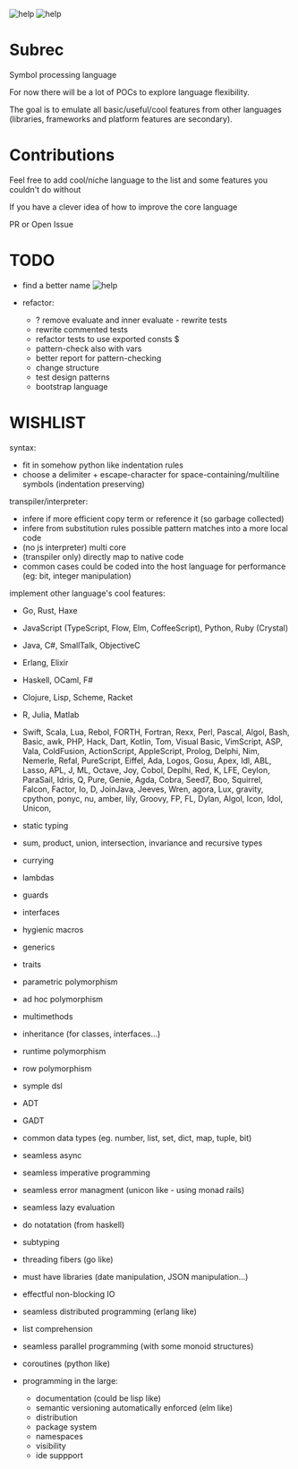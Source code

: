 ![help](https://img.shields.io/badge/ideas-welcome-brightgreen.svg)
![help](https://img.shields.io/badge/contributions-welcome-brightgreen.svg)

# Subrec

Symbol processing language

For now there will be a lot of POCs to explore language flexibility.

The goal is to emulate all basic/useful/cool features from other languages (libraries, frameworks and platform features are secondary).

# Contributions

Feel free to add cool/niche language to the list and some features you couldn't do without

If you have a clever idea of how to improve the core language

PR or Open Issue

# TODO

- find a better name    ![help](https://img.shields.io/badge/help-needed-brightgreen.svg)

- refactor:
  - ? remove evaluate and inner evaluate - rewrite tests
  - rewrite commented tests
  - refactor tests to use exported consts $
  - pattern-check also with vars
  - better report for pattern-checking
  - change structure
  - test design patterns
  - bootstrap language

# WISHLIST

syntax:
  - fit in somehow python like indentation rules
  - choose a delimiter + escape-character for space-containing/multiline symbols (indentation preserving)

transpiler/interpreter:
  - infere if more efficient copy term or reference it (so garbage collected)
  - infere from substitution rules possible pattern matches into a more local code
  - (no js interpreter) multi core
  - (transpiler only) directly map to native code
  - common cases could be coded into the host language for performance (eg: bit, integer manipulation)

implement other language's cool features:
  - Go, Rust, Haxe
  - JavaScript (TypeScript, Flow, Elm, CoffeeScript), Python, Ruby (Crystal)
  - Java, C#, SmallTalk, ObjectiveC
  - Erlang, Elixir
  - Haskell, OCaml, F#
  - Clojure, Lisp, Scheme, Racket
  - R, Julia, Matlab
  - Swift, Scala, Lua, Rebol, FORTH, Fortran, Rexx, Perl, Pascal, Algol, Bash, Basic, awk, PHP, Hack, Dart, Kotlin, Tom,
  Visual Basic, VimScript, ASP, Vala, ColdFusion, ActionScript, AppleScript, Prolog, Delphi, Nim, Nemerle, Refal,
  PureScript, Eiffel, Ada, Logos, Gosu, Apex, Idl, ABL, Lasso, APL, J, ML, Octave, Joy, Cobol, Deplhi, Red, K, LFE,
  Ceylon, ParaSail, Idris, Q, Pure, Genie, Agda, Cobra, Seed7, Boo, Squirrel, Falcon, Factor, Io, D, JoinJava, Jeeves,
  Wren, agora, Lux, gravity, cpython, ponyc, nu, amber, lily, Groovy, FP, FL, Dylan, Algol, Icon, Idol, Unicon,


  - static typing
  - sum, product, union, intersection, invariance and recursive types
  - currying
  - lambdas
  - guards
  - interfaces
  - hygienic macros
  - generics
  - traits
  - parametric polymorphism
  - ad hoc polymorphism
  - multimethods
  - inheritance (for classes, interfaces...)
  - runtime polymorphism
  - row polymorphism
  - symple dsl
  - ADT
  - GADT
  - common data types (eg. number, list, set, dict, map, tuple, bit)
  - seamless async
  - seamless imperative programming
  - seamless error managment (unicon like - using monad rails)
  - seamless lazy evaluation
  - do notatation (from haskell)
  - subtyping
  - threading fibers (go like)
  - must have libraries (date manipulation, JSON manipulation...)
  - effectful non-blocking IO
  - seamless distributed programming (erlang like)
  - list comprehension
  - seamless parallel programming (with some monoid structures)
  - coroutines (python like)
  - programming in the large:
    - documentation (could be lisp like)
    - semantic versioning automatically enforced (elm like)
    - distribution
    - package system
    - namespaces
    - visibility
    - ide suppport

